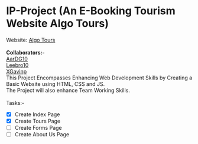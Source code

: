 # IP-Project (An E-Booking Tourism Website Algo Tours)
Website: [Algo Tours](https://aardg10.github.io/IP-Project/)<br> <br>
<b>Collaborators:-</b> <br>[AarDG10](https://github.com/AarDG10) <br> [Leebro10](https://github.com/Leebro10) <br> [XGavinp](https://github.com/XGavinp) <br>
This Project Encompasses Enhancing Web Development Skills by Creating a Basic Website using HTML, CSS and JS. <br>
The Project will also enhance Team Working Skills.<br> <br>
Tasks:-<br>
- [x] Create Index Page <br>
- [x] Create Tours Page <br>
- [ ] Create Forms Page <br>
- [ ] Create About Us Page <br>